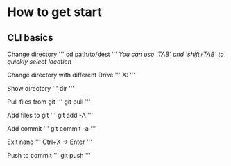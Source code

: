 # How to get start

## CLI basics
Change directory
'''
cd path/to/dest
'''
_You can use 'TAB' and 'shift+TAB' to quickly select location_

Change directory with different Drive
'''
X:
'''

Show directory
'''
dir
'''

Pull files from git
'''
git pull
'''

Add files to git
'''
git add -A
'''

Add commit
'''
git commit -a
'''

Exit nano
'''
Ctrl+X -> Enter
'''

Push to commit
'''
git push
'''
